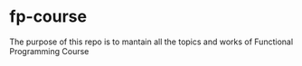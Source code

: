 # fp-course

The purpose of this repo is to mantain all the topics and works of Functional Programming Course
